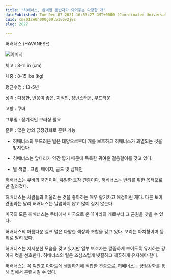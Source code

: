 ```yaml
---
title: "허배너스, 완벽한 동반자가 되어주는 다정한 개"
datePublished: Tue Dec 07 2021 16:53:27 GMT+0000 (Coordinated Universal Time)
cuid: cm701se0h000g09l51v0v2j8s
slug: 2827

---
```



허배너스 (HAVANESE)

![이미지](https://cdn.hashnode.com/res/hashnode/image/upload/v1739252088824/8d97ae9d-b3f7-4878-9e06-e03fa7fe45b8.jpeg)

체고 : 8-11 in (cm)

체중 : 8-15 lbs (kg)

평균수명 : 13-5년

성격 : 다정한, 반응이 좋은, 지적인, 장난스러운, 부드러운

고향 : 쿠바

그루밍 : 정기적인 브러싱 필요

훈련 : 많은 양의 긍정강화로 훈련 가능

* 허배너스의 부드러운 털은 태양으로부터 개를 보호하고 허배너스가 과열되는 것을 방지한다

* 허배너스는 앞다리가 약간 짧기 때문에 독특한 귀여운 걸음걸이를 갖고 있다.

* 털 색깔 : 크림, 베이지, 골드 및 샴페인

허배너스는 쿠바의 국견이며, 유일한 토착 견종이다. 허베너스는 반려를 위한 목적으로만 길러졌다.

허배너스는 사람들과 어울리는 것을 좋아하는 매우 활기차고 애정어린 개다. 다른 토이 견종과는 달리 허배너스는 날렵하지 않고 많이 짖지 않는다.

미국의 모든 허배너스는 쿠바에서 미국으로 온 11마리의 개로부터 그 근원을 찾을 수 있다.

허배너스의 아름다운 실크 털은 다양한 색상과 조합을 갖고 있다. 꼬리는 아치형이며 등 위로 말려 있다.

허배너스는 지저분한 모습을 갖고 있지만 일부 보호자는 깔끔하게 보이도록 유지하는 강아지 컷을 선호한다. 허배너스의 털은 조심스럽게 빗질하고 깨끗하게 유지해야 한다.

허배너스는 꼭 껴안고 아파트에 생활하기에 적합한 견종으로, 허배너스는 긍정강화를 통해 집에서 훈련시킬 수 있다.